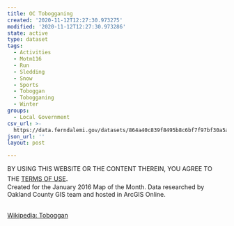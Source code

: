 ```yaml
---
title: OC Tobogganing
created: '2020-11-12T12:27:30.973275'
modified: '2020-11-12T12:27:30.973286'
state: active
type: dataset
tags:
  - Activities
  - Motm116
  - Run
  - Sledding
  - Snow
  - Sports
  - Toboggan
  - Tobogganing
  - Winter
groups:
  - Local Government
csv_url: >-
  https://data.ferndalemi.gov/datasets/864a40c839f8495b8c6bf7f97bf30a5a_0.csv?outSR=%7B%22latestWkid%22%3A3857%2C%22wkid%22%3A102100%7D
json_url: ''
layout: post

---
```

BY USING THIS WEBSITE OR THE CONTENT THEREIN, YOU AGREE TO THE <u><a href='https://www.oakgov.com/open-data-terms'>TERMS OF USE</a></u><span style='font-family: &quot;Avenir Next W01&quot;, &quot;Avenir Next W00&quot;, &quot;Avenir Next&quot;, Avenir, &quot;Helvetica Neue&quot;, Helvetica, Arial, sans-serif; font-size: 17px;'>. </span><span style='font-family: &quot;Avenir Next W01&quot;, &quot;Avenir Next W00&quot;, &quot;Avenir Next&quot;, Avenir, &quot;Helvetica Neue&quot;, Helvetica, Arial, sans-serif; font-size: 17px;'><br /></span>Created for the January 2016 Map of the Month. Data researched by Oakland County GIS team and hosted in ArcGIS Online.<div><br /></div><div><a href='https://en.wikipedia.org/wiki/Toboggan' target='_blank'>Wikipedia: Toboggan</a><br /></div>
